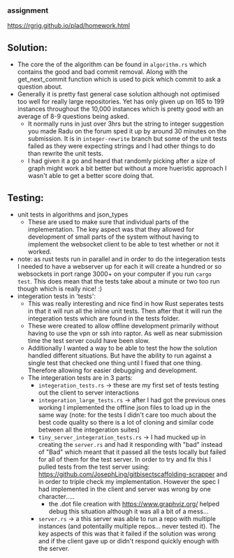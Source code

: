 ### assignment
https://rgrig.github.io/plad/homework.html

## Solution:
- The core the of the algorithm can be found in `algorithm.rs` which contains the good and bad commit removal. Along with the get_next_commit function which is used to pick which commit to ask a question about.
- Generally it is pretty fast general case solution although not optimised too well for really large repositories. Yet has only given up on 165 to 199 instances throughout the 10,000 instances which is pretty good with an average of 8-9 questions being asked.
  - It normally runs in just over 3hrs but the string to integer suggestion you made Radu on the forum sped it up by around 30 minutes on the submission. It is in `integer-rewrite` branch but some of the unit tests failed as they were expecting strings and I had other things to do than rewrite the unit tests.
  - I had given it a go and heard that randomly picking after a size of graph might work a bit better but without a more hueristic approach I wasn't able to get a better score doing that.

## Testing:
- unit tests in algorithms and json_types
  - These are used to make sure that individual parts of the implementation. The key aspect was that they allowed for development of small parts of the system without having to implement the websocket client to be able to test whether or not it worked.
- note: as rust tests run in parallel and in order to do the integeration tests I needed to have a webserver up for each it will create a hundred or so websockets in port range 3000+ on your computer if you run `cargo test`. This does mean that the tests take about a minute or two too run though which is really nice! :) 
- integeration tests in 'tests':
  - This was really interesting and nice find in how Rust seperates tests in that it will run all the inline unit tests. Then after that it will run the integeration tests which are found in the tests folder.
  - These were created to allow offline development primarily without having to use the vpn or ssh into raptor. As well as near submission time the test server could have been slow.
  - Additionally I wanted a way to be able to test the how the solution handled different situations. But have the ability to run against a single test that checked one thing until I fixed that one thing. Therefore allowing for easier debugging and development.
  - The integeration tests are in 3 parts:
    - `integeration_tests.rs` -> these are my first set of tests testing out the client to server interactions
    - `integeration_large_tests.rs` -> after I had got the previous ones working I implemented the offline json files to load up in the same way (note: for the tests I didn't care too much about the best code quality so there is a lot of cloning and similar code between all the integeration suites)
    - `tiny_server_integeration_tests.rs` -> I had mucked up in creating the `server.rs` and had it responding with "bad" instead of "Bad" which meant that it passed all the tests locally but failed for all of them for the test server. In order to try and fix this I pulled tests from the test server using: https://github.com/JosephLing/gitbisectscaffolding-scrapper and in order to triple check my implementation. However the spec I had implemented in the client and server was wrong by one character.....
      - the .dot file creation with https://www.graphviz.org/ helped debug this situation although it was all a bit of a mess... 
    - `server.rs` -> a this server was able to run a repo with multiple instances (and potentailly multiple repos... never tested it). The key aspects of this was that it failed if the solution was wrong and if the client gave up or didn't respond quickly enough with the server.

